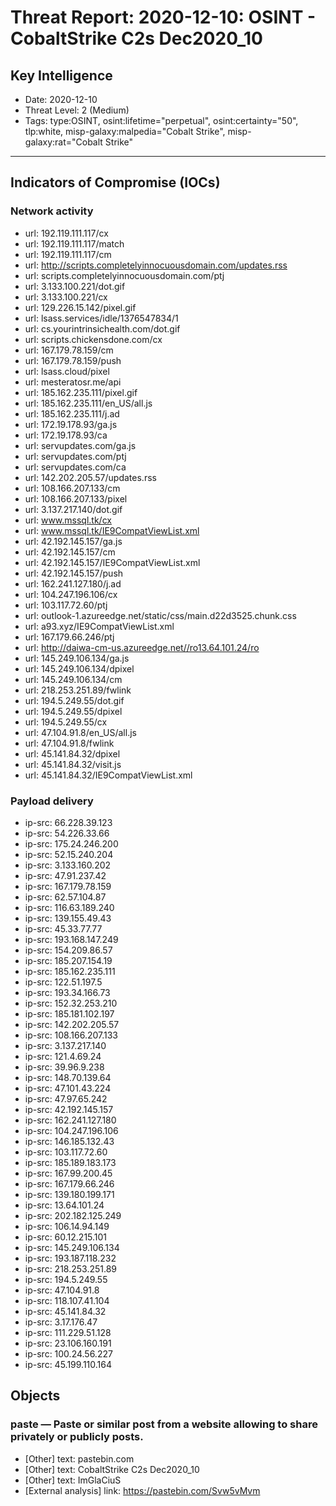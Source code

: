 # Threat Report: 2020-12-10: OSINT - CobaltStrike C2s Dec2020_10


## Key Intelligence
* Date: 2020-12-10
* Threat Level: 2 (Medium)
* Tags: type:OSINT, osint:lifetime="perpetual", osint:certainty="50", tlp:white, misp-galaxy:malpedia="Cobalt Strike", misp-galaxy:rat="Cobalt Strike"

---

## Indicators of Compromise (IOCs)
### Network activity
* url: 192.119.111.117/cx
* url: 192.119.111.117/match
* url: 192.119.111.117/cm
* url: http://scripts.completelyinnocuousdomain.com/updates.rss
* url: scripts.completelyinnocuousdomain.com/ptj
* url: 3.133.100.221/dot.gif
* url: 3.133.100.221/cx
* url: 129.226.15.142/pixel.gif
* url: lsass.services/idle/1376547834/1
* url: cs.yourintrinsichealth.com/dot.gif
* url: scripts.chickensdone.com/cx
* url: 167.179.78.159/cm
* url: 167.179.78.159/push
* url: lsass.cloud/pixel
* url: mesteratosr.me/api
* url: 185.162.235.111/pixel.gif
* url: 185.162.235.111/en_US/all.js
* url: 185.162.235.111/j.ad
* url: 172.19.178.93/ga.js
* url: 172.19.178.93/ca
* url: servupdates.com/ga.js
* url: servupdates.com/ptj
* url: servupdates.com/ca
* url: 142.202.205.57/updates.rss
* url: 108.166.207.133/cm
* url: 108.166.207.133/pixel
* url: 3.137.217.140/dot.gif
* url: www.mssql.tk/cx
* url: www.mssql.tk/IE9CompatViewList.xml
* url: 42.192.145.157/ga.js
* url: 42.192.145.157/cm
* url: 42.192.145.157/IE9CompatViewList.xml
* url: 42.192.145.157/push
* url: 162.241.127.180/j.ad
* url: 104.247.196.106/cx
* url: 103.117.72.60/ptj
* url: outlook-1.azureedge.net/static/css/main.d22d3525.chunk.css
* url: a93.xyz/IE9CompatViewList.xml
* url: 167.179.66.246/ptj
* url: http://daiwa-cm-us.azureedge.net//ro13.64.101.24/ro
* url: 145.249.106.134/ga.js
* url: 145.249.106.134/dpixel
* url: 145.249.106.134/cm
* url: 218.253.251.89/fwlink
* url: 194.5.249.55/dot.gif
* url: 194.5.249.55/dpixel
* url: 194.5.249.55/cx
* url: 47.104.91.8/en_US/all.js
* url: 47.104.91.8/fwlink
* url: 45.141.84.32/dpixel
* url: 45.141.84.32/visit.js
* url: 45.141.84.32/IE9CompatViewList.xml

### Payload delivery
* ip-src: 66.228.39.123
* ip-src: 54.226.33.66
* ip-src: 175.24.246.200
* ip-src: 52.15.240.204
* ip-src: 3.133.160.202
* ip-src: 47.91.237.42
* ip-src: 167.179.78.159
* ip-src: 62.57.104.87
* ip-src: 116.63.189.240
* ip-src: 139.155.49.43
* ip-src: 45.33.77.77
* ip-src: 193.168.147.249
* ip-src: 154.209.86.57
* ip-src: 185.207.154.19
* ip-src: 185.162.235.111
* ip-src: 122.51.197.5
* ip-src: 193.34.166.73
* ip-src: 152.32.253.210
* ip-src: 185.181.102.197
* ip-src: 142.202.205.57
* ip-src: 108.166.207.133
* ip-src: 3.137.217.140
* ip-src: 121.4.69.24
* ip-src: 39.96.9.238
* ip-src: 148.70.139.64
* ip-src: 47.101.43.224
* ip-src: 47.97.65.242
* ip-src: 42.192.145.157
* ip-src: 162.241.127.180
* ip-src: 104.247.196.106
* ip-src: 146.185.132.43
* ip-src: 103.117.72.60
* ip-src: 185.189.183.173
* ip-src: 167.99.200.45
* ip-src: 167.179.66.246
* ip-src: 139.180.199.171
* ip-src: 13.64.101.24
* ip-src: 202.182.125.249
* ip-src: 106.14.94.149
* ip-src: 60.12.215.101
* ip-src: 145.249.106.134
* ip-src: 193.187.118.232
* ip-src: 218.253.251.89
* ip-src: 194.5.249.55
* ip-src: 47.104.91.8
* ip-src: 118.107.41.104
* ip-src: 45.141.84.32
* ip-src: 3.17.176.47
* ip-src: 111.229.51.128
* ip-src: 23.106.160.191
* ip-src: 100.24.56.227
* ip-src: 45.199.110.164

## Objects
### paste — Paste or similar post from a website allowing to share privately or publicly posts.
* [Other] text: pastebin.com
* [Other] text: CobaltStrike C2s Dec2020_10
* [Other] text: ImGlaCiuS
* [External analysis] link: https://pastebin.com/Svw5vMvm

